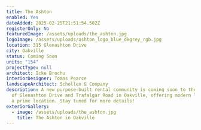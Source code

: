 ```yaml
---
title: The Ashton
enabled: Yes
dateAdded: 2025-02-25T21:51:54.582Z
registerOnly: No
featuredImage: /assets/uploads/the_ashton.jpg
logoImage: /assets/uploads/ashton_logo_blue_dkgrey_rgb.jpg
location: 315 Glenashton Drive
city: Oakville
status: Coming Soon
units: "154"
projectType: null
architect: Icke Brochu
interiorDesigner: Tomas Pearce
landscapeArchitect: Schollen & Company
description: A new purpose-built rental community is coming soon to the corner
  of Glenashton Drive and Trafalgar Road in Oakville, offering modern living in
  a prime location. Stay tuned for more details!
exteriorGallery:
  - image: /assets/uploads/the_ashton.jpg
    title: The Ashton in Oakville
---
```

